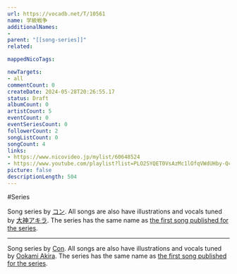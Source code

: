 ```yaml
---
url: https://vocadb.net/T/10561
name: 学級戦争
additionalNames: 
- 
parent: "[[song-series]]"
related:

mappedNicoTags:

newTargets:
- all
commentCount: 0
createDate: 2024-05-28T20:26:55.17
status: Draft
albumCount: 0
artistCount: 5
eventCount: 0
eventSeriesCount: 0
followerCount: 2
songListCount: 0
songCount: 4
links: 
- https://www.nicovideo.jp/mylist/60648524
- https://www.youtube.com/playlist?list=PLO2SYQET0VsAzMc1lOfqVWdUHby-QcPru
picture: false
descriptionLength: 504
---
```


#Series

Song series by [コン](https://vocadb.net/Ar/21505).
All songs are also have illustrations and vocals tuned by [大神アキラ](https://vocadb.net/Ar/23902).
The series has the same name as [the first song published for the series](https://vocadb.net/S/56568).

---

Song series by [Con](https://vocadb.net/Ar/21505).
All songs are also have illustrations and vocals tuned by [Ookami Akira](https://vocadb.net/Ar/23902).
The series has the same name as [the first song published for the series](https://vocadb.net/S/56568).